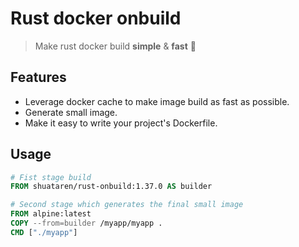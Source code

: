 # Rust docker onbuild

> Make rust docker build **simple** & **fast** 🚀

## Features

- Leverage docker cache to make image build as fast as possible.
- Generate small image.
- Make it easy to write your project's Dockerfile.

## Usage

```Dockerfile
# Fist stage build
FROM shuataren/rust-onbuild:1.37.0 AS builder

# Second stage which generates the final small image
FROM alpine:latest
COPY --from=builder /myapp/myapp .
CMD ["./myapp"]
```
